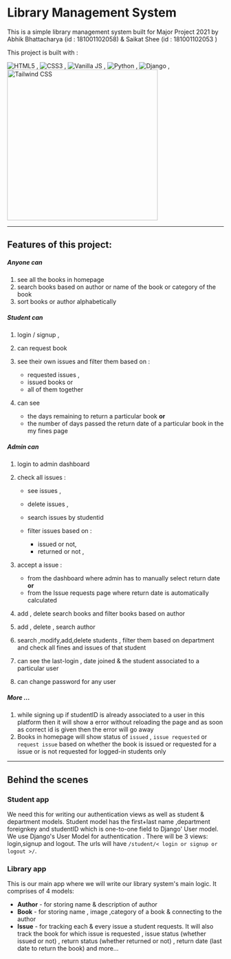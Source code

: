# Library Management System

This is a simple library management system built for Major Project 2021 by Abhik Bhattacharya (id : 181001102058) & Saikat Shee (id : 181001102053 )

<!-- ### It is deployed [here](https://abhik-b.github.io/pomodro-timer/) -->

This project is built with :

![HTML5](https://www.w3.org/html/logo/downloads/HTML5_Logo_64.png) , ![CSS3](https://upload.wikimedia.org/wikipedia/commons/thumb/d/d5/CSS3_logo_and_wordmark.svg/48px-CSS3_logo_and_wordmark.svg.png) , ![Vanilla JS](https://upload.wikimedia.org/wikipedia/commons/thumb/9/99/Unofficial_JavaScript_logo_2.svg/64px-Unofficial_JavaScript_logo_2.svg.png) , ![Python](https://www.quintagroup.com/++theme++quintagroup-theme/images/logo_python_section.png) , ![Django](https://www.quintagroup.com/++theme++quintagroup-theme/images/logo_django_section.png) ,
<img alt="Tailwind CSS" width="350" src="https://refactoringui.nyc3.cdn.digitaloceanspaces.com/tailwind-logo.svg" />

---

## Features of this project:

##### Anyone can

1. see all the books in homepage
2. search books based on author or name of the book or category of the book
3. sort books or author alphabetically

##### Student can

1.  login / signup ,
2.  can request book
3.  see their own issues and filter them based on :

    - requested issues ,
    - issued books or
    - all of them together


4.  can see

    - the days remaining to return a particular book
      **or**
    - the number of days passed the return date of a particular book in the my fines page



##### Admin can

1.  login to admin dashboard
2.  check all issues :

    - see issues ,
    - delete issues ,
    - search issues by studentid
    - filter issues based on :

      - issued or not,
      - returned or not ,

3.  accept a issue :

    - from the dashboard where admin has to manually select return date
      **or**
    - from the Issue requests page where return date is automatically calculated

4.  add , delete search books and filter books based on author
5.  add , delete , search author


6.  search ,modify,add,delete students , filter them based on department and check all fines and issues of that student
7. can see the last-login , date joined & the student associated to a particular user
8. can change password for any user

##### More ...

1. while signing up if studentID is already associated to a user in this platform then it will show a error without reloading the page and as soon as correct id is given then the error will go away
2. Books in homepage will show status of `issued` , `issue requested` or `request issue` based on whether the book is issued or requested for a issue or is not requested for logged-in students only

---

## Behind the scenes

### Student app

We need this for writing our authentication views as well as student & department models. Student model has the first+last name ,department foreignkey and studentID which is one-to-one field to Django' User model. We use Django's User Model for authentication . There will be 3 views: login,signup and logout. The urls will have `/student/< login or signup or logout >/`.

### Library app

This is our main app where we will write our library system's main logic. It comprises of 4 models:

- **Author** - for storing name & description of author
- **Book** - for storing name , image ,category of a book & connecting to the author
- **Issue** - for tracking each & every issue a student requests. It will also track the book for which issue is requested , issue status (whether issued or not) , return status (whether returned or not) , return date (last date to return the book) and more...



